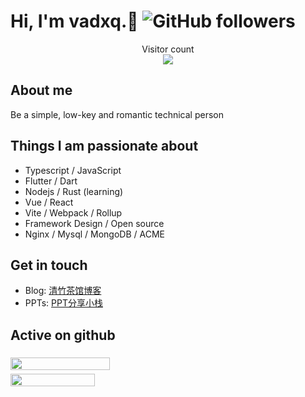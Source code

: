 # Hi, I'm **vadxq**.👋  ![GitHub followers](https://img.shields.io/github/followers/vadxq?style=social)

<p align="center"> 
  Visitor count<br>
  <img src="https://profile-counter.glitch.me/vadxq/count.svg" />
</p>

## About me

Be a simple, low-key and romantic technical person

## Things I am passionate about

- Typescript / JavaScript
- Flutter / Dart
- Nodejs / Rust (learning)
- Vue / React
- Vite / Webpack / Rollup
- Framework Design / Open source
- Nginx / Mysql / MongoDB / ACME

## Get in touch

- Blog: [清竹茶馆博客](https://blog.vadxq.com)
- PPTs: [PPT分享小栈](https://ppt.vadxq.com)

## Active on github

<div style="display: flex;justify-content: space-between;flex-wrap: wrap;">
  <img src="https://github-readme-stats.vercel.app/api?username=vadxq&show_icons=true&count_private=true" style="width:53%;min-width:300px;margin-top:6px;">
  <img src="https://github-readme-stats.vercel.app/api/top-langs/?username=vadxq&layout=compact" style="width:45%;min-width:300px;margin-top:6px;">
</div>
